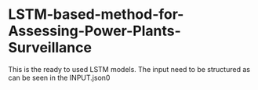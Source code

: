 # LSTM-based-method-for-Assessing-Power-Plants-Surveillance
This is the ready to used LSTM models. 
The input need to be structured as can be seen in the INPUT.json0
